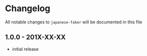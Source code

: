 # Changelog

All notable changes to `japanese-faker` will be documented in this file

## 1.0.0 - 201X-XX-XX

- initial release
